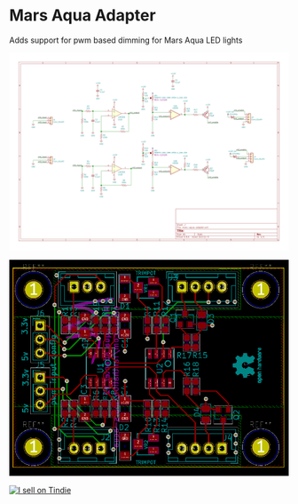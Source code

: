 # Mars Aqua Adapter
Adds support for pwm based dimming for Mars Aqua LED lights


![alt tag](https://github.com/Ranthalion/mars-aqua/blob/master/mars-aqua-adapter.svg "Schematic")

![alt tag](https://github.com/Ranthalion/mars-aqua/blob/master/schematic.png "Layout")

<a href="https://www.tindie.com/stores/Ranthalion/?ref=offsite_badges&utm_source=sellers_Ranthalion&utm_medium=badges&utm_campaign=badge_large"><img src="https://d2ss6ovg47m0r5.cloudfront.net/badges/tindie-larges.png" alt="I sell on Tindie" width="200" height="104"></a>
